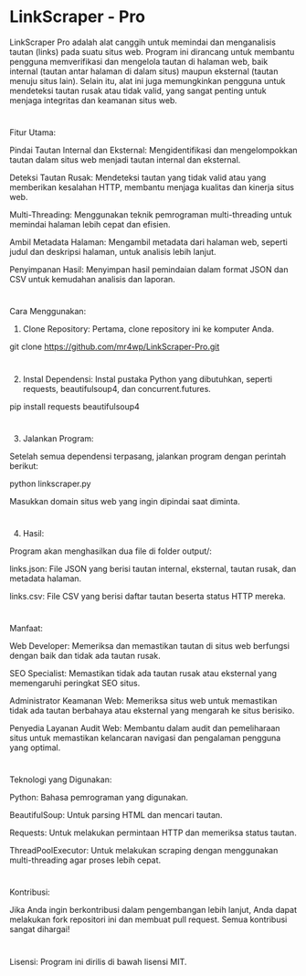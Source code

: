 # LinkScraper - Pro


LinkScraper Pro adalah alat canggih untuk memindai dan menganalisis tautan (links) pada suatu situs web. Program ini dirancang untuk membantu pengguna memverifikasi dan mengelola tautan di halaman web, baik internal (tautan antar halaman di dalam situs) maupun eksternal (tautan menuju situs lain). Selain itu, alat ini juga memungkinkan pengguna untuk mendeteksi tautan rusak atau tidak valid, yang sangat penting untuk menjaga integritas dan keamanan situs web.

#


Fitur Utama:


Pindai Tautan Internal dan Eksternal: Mengidentifikasi dan mengelompokkan tautan dalam situs web menjadi tautan internal dan eksternal.


Deteksi Tautan Rusak: Mendeteksi tautan yang tidak valid atau yang memberikan kesalahan HTTP, membantu menjaga kualitas dan kinerja situs web.


Multi-Threading: Menggunakan teknik pemrograman multi-threading untuk memindai halaman lebih cepat dan efisien.


Ambil Metadata Halaman: Mengambil metadata dari halaman web, seperti judul dan deskripsi halaman, untuk analisis lebih lanjut.


Penyimpanan Hasil: Menyimpan hasil pemindaian dalam format JSON dan CSV untuk kemudahan analisis dan laporan.


#
Cara Menggunakan:


1. Clone Repository: Pertama, clone repository ini ke komputer Anda.


git clone https://github.com/mr4wp/LinkScraper-Pro.git
#

2. Instal Dependensi: Instal pustaka Python yang dibutuhkan, seperti requests, beautifulsoup4, dan concurrent.futures.


pip install requests beautifulsoup4
#


3. Jalankan Program:


Setelah semua dependensi terpasang, jalankan program dengan perintah berikut:


python linkscraper.py



Masukkan domain situs web yang ingin dipindai saat diminta.
#

4. Hasil:


Program akan menghasilkan dua file di folder output/:


links.json: File JSON yang berisi tautan internal, eksternal, tautan rusak, dan metadata halaman.


links.csv: File CSV yang berisi daftar tautan beserta status HTTP mereka.
#


Manfaat:


Web Developer: Memeriksa dan memastikan tautan di situs web berfungsi dengan baik dan tidak ada tautan rusak.


SEO Specialist: Memastikan tidak ada tautan rusak atau eksternal yang memengaruhi peringkat SEO situs.


Administrator Keamanan Web: Memeriksa situs web untuk memastikan tidak ada tautan berbahaya atau eksternal yang mengarah ke situs berisiko.


Penyedia Layanan Audit Web: Membantu dalam audit dan pemeliharaan situs untuk memastikan kelancaran navigasi dan pengalaman pengguna yang optimal.
#


Teknologi yang Digunakan:


Python: Bahasa pemrograman yang digunakan.


BeautifulSoup: Untuk parsing HTML dan mencari tautan.


Requests: Untuk melakukan permintaan HTTP dan memeriksa status tautan.


ThreadPoolExecutor: Untuk melakukan scraping dengan menggunakan multi-threading agar proses lebih cepat.
#


Kontribusi:

Jika Anda ingin berkontribusi dalam pengembangan lebih lanjut, Anda dapat melakukan fork repositori ini dan membuat pull request. Semua kontribusi sangat dihargai!
#


Lisensi:
Program ini dirilis di bawah lisensi MIT.
